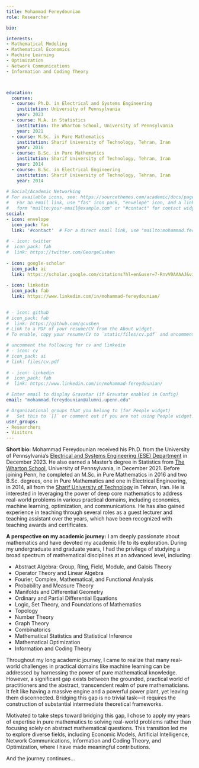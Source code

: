 ```yaml
---
title: Mohammad Fereydounian
role: Researcher

bio: 

interests:
- Mathematical Modeling
- Mathematical Economics
- Machine Learning 
- Optimization
- Network Communications
- Information and Coding Theory



education:
  courses:
  - course: Ph.D. in Electrical and Systems Engineering
    institution: University of Pennsylvania
    year: 2023
  - course: M.A. in Statistics
    institution: The Wharton School, University of Pennsylvania
    year: 2021
  - course: M.Sc. in Pure Mathematics
    institution: Sharif University of Technology, Tehran, Iran
    year: 2016
  - course: B.Sc. in Pure Mathematics
    institution: Sharif University of Technology, Tehran, Iran
    year: 2014
  - course: B.Sc. in Electrical Engineering
    institution: Sharif University of Technology, Tehran, Iran
    year: 2014
    
# Social/Academic Networking
# For available icons, see: https://sourcethemes.com/academic/docs/page-builder/#icons
#   For an email link, use "fas" icon pack, "envelope" icon, and a link in the
#   form "mailto:your-email@example.com" or "#contact" for contact widget.
social:
- icon: envelope
  icon_pack: fas
  link: '#contact'  # For a direct email link, use "mailto:mohammad.fereydounian@alumni.upenn.edu".
  
# - icon: twitter
#  icon_pack: fab
#  link: https://twitter.com/GeorgeCushen
 
- icon: google-scholar
  icon_pack: ai
  link: https://scholar.google.com/citations?hl=en&user=7-RnvV0AAAAJ&view_op=list_works&gmla=AJsN-F66Pt5nKn_Ah1UUcdrkCloY4pbfzQqaKB6bCNAKIom3loxCx3qjpJ5iHglE-dQcaT50qY021nckPiDg9NziuQslNdl6o18AQ51SnQA30Mj6tlVg75Y
  
- icon: linkedin
  icon_pack: fab
  link: https://www.linkedin.com/in/mohammad-fereydounian/

  
# - icon: github
# icon_pack: fab
#  link: https://github.com/gcushen
# Link to a PDF of your resume/CV from the About widget.
# To enable, copy your resume/CV to `static/files/cv.pdf` and uncomment the lines below.

# uncomment the following for cv and linkedin
# - icon: cv
# icon_pack: ai
# link: files/cv.pdf
  
# - icon: linkedin
#  icon_pack: fab
#  link: https://www.linkedin.com/in/mohammad-fereydounian/

# Enter email to display Gravatar (if Gravatar enabled in Config)
email: "mohammad.fereydounian@alumni.upenn.edu"

# Organizational groups that you belong to (for People widget)
#   Set this to `[]` or comment out if you are not using People widget.
user_groups:
- Researchers
- Visitors
---
```


**Short bio:** Mohammad Fereydounian received his Ph.D. from the University of Pennsylvania’s <a href="https://www.ese.upenn.edu" target="_blank">Electrical and Systems Engineering (ESE) Department</a> in December 2023. He also earned a Master’s degree in Statistics from <a href="https://www.wharton.upenn.edu" target="_blank">The Wharton School</a>, University of Pennsylvania, in December 2021. Before joining Penn, he completed an M.Sc. in Pure Mathematics in 2016 and two B.Sc. degrees, one in Pure Mathematics and one in Electrical Engineering, in 2014, all from the <a href="http://www.en.sharif.edu" target="_blank">Sharif University of Technology</a> in Tehran, Iran. He is interested in leveraging the power of deep core mathematics to address real-world problems in various practical domains, including economics, machine learning, optimization, and communications. He has also gained experience in teaching through several roles as a guest lecturer and teaching assistant over the years, which have been recognized with teaching awards and certificates.


**A perspective on my academic journey:**  I am deeply passionate about mathematics and have devoted my academic life to its exploration. During my undergraduate and graduate years, I had the privilege of studying a broad spectrum of mathematical disciplines at an advanced level, including:  

- Abstract Algebra: Group, Ring, Field, Module, and Galois Theory
- Operator Theory and Linear Algebra
- Fourier, Complex, Mathematical, and Functional Analysis
- Probability and Measure Theory
- Manifolds and Differential Geometry
- Ordinary and Partial Differential Equations
- Logic, Set Theory, and Foundations of Mathematics
- Topology
- Number Theory
- Graph Theory
- Combinatorics
- Mathematical Statistics and Statistical Inference
- Mathematical Optimization 
- Information and Coding Theory

Throughout my long academic journey, I came to realize that many real-world challenges in practical domains like machine learning can be addressed by harnessing the power of pure mathematical knowledge. However, a significant gap exists between the grounded, practical world of practitioners and the abstract, transcendent realm of pure mathematicians. It felt like having a massive engine and a powerful power plant, yet leaving them disconnected. Bridging this gap is no trivial task—it requires the construction of substantial intermediate theoretical frameworks.

Motivated to take steps toward bridging this gap, I chose to apply my years of expertise in pure mathematics to solving real-world problems rather than focusing solely on abstract mathematical questions. This transition led me to explore diverse fields, including Economic Models, Artificial Intelligence, Network Communications, Information and Coding Theory, and Optimization, where I have made meaningful contributions.

And the journey continues...
